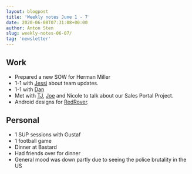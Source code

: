 ```yaml
---
layout: blogpost
title: 'Weekly notes June 1 - 7'
date: 2020-06-08T07:31:08+00:00
author: Anton Sten
slug: weekly-notes-06-07/
tag: 'newsletter'
---
```




## Work

- Prepared a new SOW for Herman Miller
- 1-1 with [Jessi](https://twitter.com/jessiofhall) about team updates.
- 1-1 with [Dan](http://danmall.me)  
- Met with [TJ](https://southleft.com), [Joe](https://twitter.com/JoeRinaldi) and Nicole to talk about our Sales Portal Project.
- Android designs for [RedRover](https://www.redroverk12.com).

## Personal

- 1 SUP sessions with Gustaf
- 1 football game
- Dinner at Bastard
- Had friends over for dinner
- General mood was down partly due to seeing the police brutality in the US
